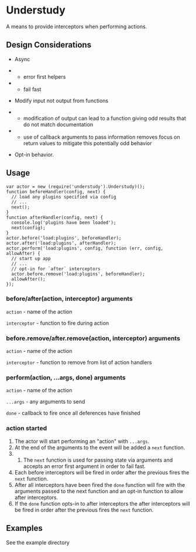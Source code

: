 # Understudy

A means to provide interceptors when performing actions.

## Design Considerations

* Async

* * error first helpers

* * fail fast

* Modify input not output from functions
 
* * modification of output can lead to a function giving odd results that do not match documentation

* * use of callback arguments to pass information removes focus on return values to mitigate this potentially odd behavior
 
* Opt-in behavior.

## Usage

```
var actor = new (require('understudy').Understudy)();
function beforeHandler(config, next) {
  // load any plugins specified via config
  // ...
  next();
}
function afterHandler(config, next) {
  console.log('plugins have been loaded');
  next(config);
}
actor.before('load:plugins', beforeHandler);
actor.after('load:plugins', afterHandler);
actor.perform('load:plugins', config, function (err, config, allowAfter) {
  // start up app
  // ...
  // opt-in for `after` interceptors
  actor.before.remove('load:plugins', beforeHandler);
  allowAfter();
});
```

### before/after(action, interceptor) arguments

`action` - name of the action

`interceptor` - function to fire during action

### before.remove/after.remove(action, interceptor) arguments

`action` - name of the action

`interceptor` - function to remove from list of action handlers 

### perform(action, ...args, done) arguments

`action` - name of the action

`...args` - any arguments to send

`done` - callback to fire once all deferences have finished

### action started

1. The actor will start performing an "action" with `...args`.
2. At the end of the arguments to the event will be added a `next` function.
2. 1. The `next` function is used for passing state via arguments and accepts an error first argument in order to fail fast.
3. Each before interceptors will be fired in order after the previous fires the `next` function.
4. After all interceptors have been fired the `done` function will fire with the arguments passed to the next function and an opt-in function to allow after interceptors.
5. If the `done` function opts-in to after interceptors the after interceptors will be fired in order after the previous fires the `next` function.

## Examples

See the example directory